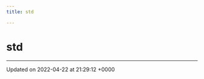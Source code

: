 ```yaml
---
title: std

---
```


# std








-------------------------------

Updated on 2022-04-22 at 21:29:12 +0000